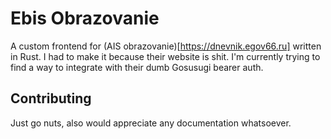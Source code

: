 # Ebis Obrazovanie
A custom frontend for (AIS obrazovanie)[https://dnevnik.egov66.ru] written in Rust. I had to make it because their website is shit.
I'm currently trying to find a way to integrate with their dumb Gosusugi bearer auth.

## Contributing
Just go nuts, also would appreciate any documentation whatsoever.
